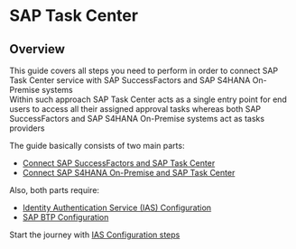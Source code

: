 # SAP Task Center

## Overview

This guide covers all steps you need to perform in order to connect SAP Task Center service with SAP SuccessFactors and SAP S4HANA On-Premise systems  
Within such approach SAP Task Center acts as a single entry point for end users to access all their assigned approval tasks whereas both SAP SuccessFactors and SAP S4HANA On-Premise systems act as tasks providers

The guide basically consists of two main parts:

- [Connect SAP SuccessFactors and SAP Task Center](https://github.com/Sereg20/Task_Center/blob/master/SF_config/README.md)
- [Connect SAP S4HANA On-Premise and SAP Task Center](https://github.com/Sereg20/Task_Center/blob/master/S4HANA_config/README.md)

Also, both parts require:

- [Identity Authentication Service (IAS) Configuration](https://github.com/Sereg20/Task_Center/blob/master/IAS_config/README.md) 
- [SAP BTP Configuration](https://github.com/Sereg20/Task_Center/blob/master/BTP_config/README.md)


Start the journey with [IAS Configuration steps](https://github.com/Sereg20/Task_Center/blob/master/IAS_config/README.md)
